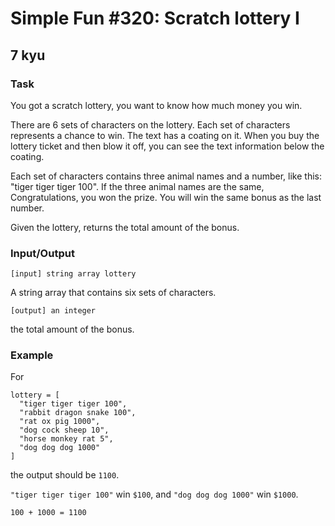 # Simple Fun #320: Scratch lottery I
## 7 kyu

### Task

You got a scratch lottery, you want to know how much money you win.

There are 6 sets of characters on the lottery. Each set of characters represents a chance to win. The text has a coating on it. When you buy the lottery ticket and then blow it off, you can see the text information below the coating.

Each set of characters contains three animal names and a number, like this: "tiger tiger tiger 100". If the three animal names are the same, Congratulations, you won the prize. You will win the same bonus as the last number.

Given the lottery, returns the total amount of the bonus.

### Input/Output
```
[input] string array lottery
```
A string array that contains six sets of characters.
```
[output] an integer
```
the total amount of the bonus.

### Example

For
```
lottery = [
  "tiger tiger tiger 100",
  "rabbit dragon snake 100",
  "rat ox pig 1000",
  "dog cock sheep 10",
  "horse monkey rat 5",
  "dog dog dog 1000"
]
```
the output should be `1100`.

`"tiger tiger tiger 100"` win `$100`, and `"dog dog dog 1000"` win `$1000`.

`100 + 1000 = 1100`

